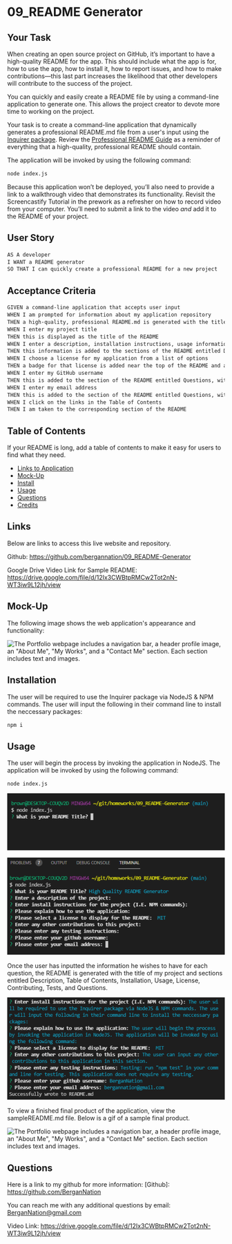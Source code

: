 # 09_README Generator

## Your Task

When creating an open source project on GitHub, it’s important to have a high-quality README for the app. This should include what the app is for, how to use the app, how to install it, how to report issues, and how to make contributions&mdash;this last part increases the likelihood that other developers will contribute to the success of the project.

You can quickly and easily create a README file by using a command-line application to generate one. This allows the project creator to devote more time to working on the project.

Your task is to create a command-line application that dynamically generates a professional README.md file from a user's input using the [Inquirer package](https://www.npmjs.com/package/inquirer). Review the [Professional README Guide](https://coding-boot-camp.github.io/full-stack/github/professional-readme-guide) as a reminder of everything that a high-quality, professional README should contain.

The application will be invoked by using the following command:

```bash
node index.js
```

Because this application won’t be deployed, you’ll also need to provide a link to a walkthrough video that demonstrates its functionality. Revisit the Screencastify Tutorial in the prework as a refresher on how to record video from your computer. You’ll need to submit a link to the video _and_ add it to the README of your project.

## User Story

```md
AS A developer
I WANT a README generator
SO THAT I can quickly create a professional README for a new project
```

## Acceptance Criteria

```md
GIVEN a command-line application that accepts user input
WHEN I am prompted for information about my application repository
THEN a high-quality, professional README.md is generated with the title of my project and sections entitled Description, Table of Contents, Installation, Usage, License, Contributing, Tests, and Questions
WHEN I enter my project title
THEN this is displayed as the title of the README
WHEN I enter a description, installation instructions, usage information, contribution guidelines, and test instructions
THEN this information is added to the sections of the README entitled Description, Installation, Usage, Contributing, and Tests
WHEN I choose a license for my application from a list of options
THEN a badge for that license is added near the top of the README and a notice is added to the section of the README entitled License that explains which license the application is covered under
WHEN I enter my GitHub username
THEN this is added to the section of the README entitled Questions, with a link to my GitHub profile
WHEN I enter my email address
THEN this is added to the section of the README entitled Questions, with instructions on how to reach me with additional questions
WHEN I click on the links in the Table of Contents
THEN I am taken to the corresponding section of the README
```

## Table of Contents

If your README is long, add a table of contents to make it easy for users to find what they need.

- [Links to Application](#Links)
- [Mock-Up](#Mock-Up)
- [Install](#installation)
- [Usage](#usage)
- [Questions](#questions)
- [Credits](#credits)

## Links

Below are links to access this live website and repository.

Github: https://github.com/bergannation/09_README-Generator

Google Drive Video Link for Sample README: https://drive.google.com/file/d/12Ix3CWBtpRMCw2Tot2nN-WT3iw9L12jh/view

## Mock-Up

The following image shows the web application's appearance and functionality:

![The Portfolio webpage includes a navigation bar, a header profile image, an "About Me", "My Works", and a "Contact Me" section. Each section includes text and images.](./images/readmegif.gif)

## Installation

The user will be required to use the Inquirer package via NodeJS & NPM commands. The user will input the following in their command line to install the neccessary packages:

```md
npm i
```

## Usage

The user will begin the process by invoking the application in NodeJS. The application will be invoked by using the following command:

```md
node index.js
```

![The Portfolio webpage includes a navigation bar, a header profile image, an "About Me", "My Works", and a "Contact Me" section. Each section includes text and images.](./images/capture1.png)

![The Portfolio webpage includes a navigation bar, a header profile image, an "About Me", "My Works", and a "Contact Me" section. Each section includes text and images.](./images/capture3.png)

Once the user has inputted the information he wishes to have for each question, the README is generated with the title of my project and sections entitled Description, Table of Contents, Installation, Usage, License, Contributing, Tests, and Questions.

![The Portfolio webpage includes a navigation bar, a header profile image, an "About Me", "My Works", and a "Contact Me" section. Each section includes text and images.](./images/capture2.png)

To view a finished final product of the application, view the sampleREADME.md file. Below is a gif of a sample final product.

![The Portfolio webpage includes a navigation bar, a header profile image, an "About Me", "My Works", and a "Contact Me" section. Each section includes text and images.](./images/samplegif.gif)

## Questions

Here is a link to my github for more information: [Github]: https://github.com/BerganNation

You can reach me with any additional questions by email: BerganNation@gmail.com

Video Link: https://drive.google.com/file/d/12Ix3CWBtpRMCw2Tot2nN-WT3iw9L12jh/view
